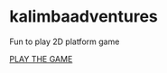 # kalimbaadventures
Fun to play 2D platform game

[PLAY THE GAME](https://jogosgratispro.github.io/kalimbaadventures/index.html)
